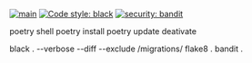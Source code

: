 [![main](https://github.com/lyingtakemura/socmed-sample/actions/workflows/main.yaml/badge.svg)](https://github.com/lyingtakemura/socmed-sample/actions/workflows/main.yaml)
[![Code style: black](https://img.shields.io/badge/code%20style-black-000000.svg)](https://github.com/psf/black)
[![security: bandit](https://img.shields.io/badge/security-bandit-yellow.svg)](https://github.com/PyCQA/bandit)

poetry shell
poetry install
poetry update
deativate

black . --verbose --diff --exclude /migrations/
flake8 .
bandit .